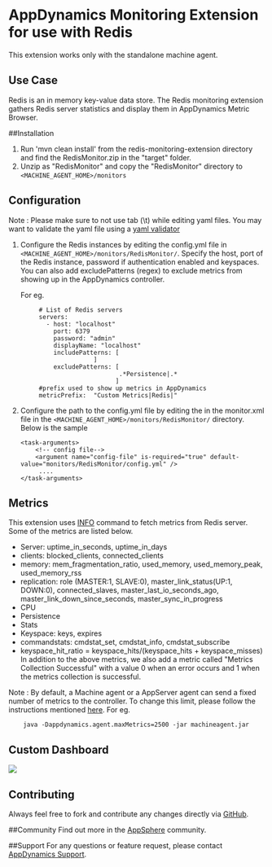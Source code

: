 # AppDynamics Monitoring Extension for use with Redis

This extension works only with the standalone machine agent.

## Use Case
Redis is an in memory key-value data store. The Redis monitoring extension gathers Redis server statistics and display them in AppDynamics Metric Browser.

##Installation
1. Run 'mvn clean install' from the redis-monitoring-extension directory and find the RedisMonitor.zip in the "target" folder.
2. Unzip as "RedisMonitor" and copy the "RedisMonitor" directory to `<MACHINE_AGENT_HOME>/monitors`

## Configuration ##
Note : Please make sure to not use tab (\t) while editing yaml files. You may want to validate the yaml file using a [yaml validator](http://yamllint.com/)

1. Configure the Redis instances by editing the config.yml file in `<MACHINE_AGENT_HOME>/monitors/RedisMonitor/`. Specify the host, port of the Redis instance, password if authentication enabled and keyspaces.
   You can also add excludePatterns (regex) to exclude metrics from showing up in the AppDynamics controller.

   For eg.
   ```
        # List of Redis servers
        servers:
          - host: "localhost"
            port: 6379
            password: "admin"
            displayName: "localhost"
            includePatterns: [
                       ]
            excludePatterns: [
                              .*Persistence|.*
                             ]
        #prefix used to show up metrics in AppDynamics
        metricPrefix:  "Custom Metrics|Redis|"

   ```

3. Configure the path to the config.yml file by editing the <task-arguments> in the monitor.xml file in the `<MACHINE_AGENT_HOME>/monitors/RedisMonitor/` directory. Below is the sample

     ```
     <task-arguments>
         <!-- config file-->
         <argument name="config-file" is-required="true" default-value="monitors/RedisMonitor/config.yml" />
          ....
     </task-arguments>
    ```

## Metrics
This extension uses [INFO](http://redis.io/commands/info) command to fetch metrics from Redis server.
Some of the metrics are listed below.
* Server: uptime_in_seconds, uptime_in_days
* clients: blocked_clients, connected_clients
* memory: mem_fragmentation_ratio, used_memory, used_memory_peak, used_memory_rss
* replication: role (MASTER:1, SLAVE:0),  master_link_status(UP:1, DOWN:0), connected_slaves, master_last_io_seconds_ago, master_link_down_since_seconds, master_sync_in_progress
* CPU
* Persistence
* Stats
* Keyspace: keys, expires
* commandstats: cmdstat_set, cmdstat_info, cmdstat_subscribe
* keyspace_hit_ratio = keyspace_hits/(keyspace_hits + keyspace_misses)
In addition to the above metrics, we also add a metric called "Metrics Collection Successful" with a value 0 when an error occurs and 1 when the metrics collection is successful.

Note : By default, a Machine agent or a AppServer agent can send a fixed number of metrics to the controller. To change this limit, please follow the instructions mentioned [here](http://docs.appdynamics.com/display/PRO14S/Metrics+Limits).
For eg.  
```    
    java -Dappdynamics.agent.maxMetrics=2500 -jar machineagent.jar
```

## Custom Dashboard
![](https://raw.github.com/Appdynamics/redis-monitoring-extension/master/RedisDashboard.PNG)

## Contributing
Always feel free to fork and contribute any changes directly via [GitHub](https://github.com/Appdynamics/redis-monitoring-extension).

##Community
Find out more in the [AppSphere](http://appsphere.appdynamics.com/t5/eXchange/Redis---Monitoring-Extension/idi-p/4505) community.

##Support
For any questions or feature request, please contact [AppDynamics Support](mailto:help@appdynamics.com).

